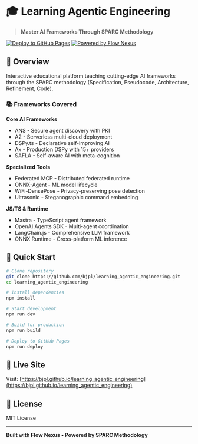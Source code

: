 # 🎓 Learning Agentic Engineering

> **Master AI Frameworks Through SPARC Methodology**

[![Deploy to GitHub Pages](https://github.com/bjpl/learning_agentic_engineering/actions/workflows/deploy.yml/badge.svg)](https://github.com/bjpl/learning_agentic_engineering/actions/workflows/deploy.yml)
[![Powered by Flow Nexus](https://img.shields.io/badge/Powered%20by-Flow%20Nexus-blue)](https://github.com/ruvnet/claude-flow)

## 🌟 Overview

Interactive educational platform teaching cutting-edge AI frameworks through the SPARC methodology (Specification, Pseudocode, Architecture, Refinement, Code).

### 📚 Frameworks Covered

**Core AI Frameworks**
- ANS - Secure agent discovery with PKI
- A2 - Serverless multi-cloud deployment
- DSPy.ts - Declarative self-improving AI
- Ax - Production DSPy with 15+ providers
- SAFLA - Self-aware AI with meta-cognition

**Specialized Tools**
- Federated MCP - Distributed federated runtime
- ONNX-Agent - ML model lifecycle
- WiFi-DensePose - Privacy-preserving pose detection
- Ultrasonic - Steganographic command embedding

**JS/TS & Runtime**
- Mastra - TypeScript agent framework
- OpenAI Agents SDK - Multi-agent coordination
- LangChain.js - Comprehensive LLM framework
- ONNX Runtime - Cross-platform ML inference

## 🚀 Quick Start

```bash
# Clone repository
git clone https://github.com/bjpl/learning_agentic_engineering.git
cd learning_agentic_engineering

# Install dependencies
npm install

# Start development
npm run dev

# Build for production
npm run build

# Deploy to GitHub Pages
npm run deploy
```

## 🔗 Live Site

Visit: [https://bjpl.github.io/learning_agentic_engineering](https://bjpl.github.io/learning_agentic_engineering)

## 📄 License

MIT License

---

**Built with Flow Nexus • Powered by SPARC Methodology**